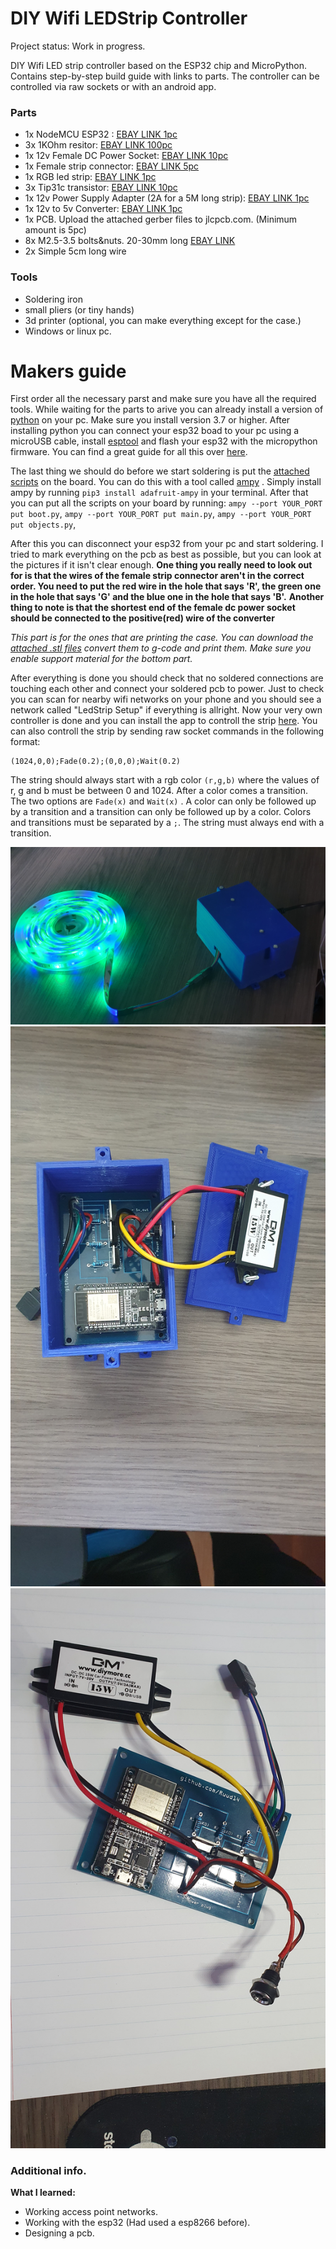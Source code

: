 
# DIY Wifi LEDStrip Controller

Project status: Work in progress.

DIY Wifi LED strip controller based on the ESP32 chip and MicroPython. Contains step-by-step build guide with links to parts. The controller can be controlled via raw sockets or with an android app.

### Parts
- 1x NodeMCU ESP32 : [EBAY LINK 1pc](https://www.ebay.com/itm/Espressif-ESP32-WLAN-Dev-Kit-Board-Development-Bluetooth-Wifi-v1-WROOM32-NodeMCU/253059783728?hash=item3aeb89dc30:g:5-8AAOSwAThb3MaZ)
- 3x 1KOhm resitor: [EBAY LINK 100pc](https://www.ebay.com/itm/100-pcs-1-4W-0-25W-1-Metal-Film-Resistor-1K-ohm-1Kohm/282033455842?_trksid=p2485497.m4902.l9144)
- 1x 12v Female DC Power Socket: [EBAY LINK 10pc](https://www.ebay.com/itm/10Pcs-5-5-x-2-1mm-12-V-DC-Power-Supply-Jack-Socket-Female-Panel-Mount-Connector/143449192665?_trksid=p2485497.m4902.l9144)
- 1x Female strip connector: [EBAY LINK 5pc](https://www.ebay.com/itm/10Pcs-5-5-x-2-1mm-12-V-DC-Power-Supply-Jack-Socket-Female-Panel-Mount-Connector/143449192665?_trksid=p2485497.m4902.l9144)
- 1x RGB led strip: [EBAY LINK 1pc](https://www.ebay.com/itm/184203854470?ViewItem=&item=184203854470)
- 3x Tip31c transistor: [EBAY LINK 10pc](https://www.ebay.com/itm/10-x-TIP31C-TIP31-NPN-Transistor-3A-100V-TO-220-FSC/270984720497?hash=item3f17f2b071:g:8hUAAOxyepRRrfsF)
- 1x 12v Power Supply Adapter (2A for a 5M long strip): [EBAY LINK 1pc](https://www.ebay.com/itm/AC-TO-DC-5V-12V-24V-1A-2A-3A-5A-10A-0-5A-Power-Supply-Adapter-LED-Strip-Light/254344416209?_trksid=p2485497.m4902.l9144)
- 1x 12v to 5v Converter: [EBAY LINK 1pc](https://www.ebay.com/itm/DC-DC-12V-to-5V-6V-9V-2-3A-15W-Converter-Step-Down-2A-3A-15W-Power-Supply-Module/401327863545?_trksid=p2485497.m4902.l9144)
- 1x PCB. Upload the attached gerber files to jlcpcb.com. (Minimum amount is 5pc)
- 8x M2.5-3.5 bolts&nuts. 20-30mm long [EBAY LINK](https://www.ebay.com/itm/M2-M2-5-M3-304-Stainless-Steel-Allen-Hex-Socket-Countersunk-Head-Screws-Bolts/282935136527?hash=item41e03f910f:m:mKxIf5Qmt5Zi86DIH4-mAoQ)
- 2x Simple 5cm long wire

### Tools
- Soldering iron
- small pliers (or tiny hands)
- 3d printer (optional, you can make everything except for the case.)
- Windows or linux pc.


# Makers guide
First order all the necessary parst and make sure you have all the required tools. 
While waiting for the parts to arive you can already install a version of [python](https://www.python.org/) on your pc. 
Make sure you install version 3.7 or higher. 
After installing python you can connect your esp32 boad to your pc using a microUSB cable, 
install [esptool](https://pypi.org/project/esptool/) and flash your esp32 with the micropython firmware. You can find a great guide for all this 
over [here](https://docs.micropython.org/en/latest/esp8266/tutorial/intro.html). 

The last thing we should do before we start soldering is put 
the [attached scripts](https://github.com/Ruud14/DIY-Wifi-LEDStrip-Controller/tree/master/to_ESP32) on the board. 
You can do this with a tool called [ampy](https://learn.adafruit.com/micropython-basics-load-files-and-run-code/install-ampy) . 
Simply install ampy by running `pip3 install adafruit-ampy` in your terminal. After that you can put all the scripts on your board by running:
`ampy --port YOUR_PORT put boot.py`,
`ampy --port YOUR_PORT put main.py`,
`ampy --port YOUR_PORT put objects.py`,


After this you can disconnect your esp32 from your pc and start soldering. 
I tried to mark everything on the pcb as best as possible, but you can look at the pictures if it isn't clear enough. 
**One thing you really need to look out for is that the wires of the female strip connector aren't in the correct order. 
You need to put the red wire in the hole that says 'R', the green one in the hole that says 'G' and the blue one in the hole that says 'B'.**
**Another thing to note is that the shortest end of the female dc power socket should be connected to the positive(red) wire of the converter**
 
*This part is for the ones that are printing the case. 
You can download the [attached .stl files](https://github.com/Ruud14/DIY-Wifi-LEDStrip-Controller/tree/master/3d%20models) 
convert them to g-code and print them. Make sure you enable support material for the bottom part.*  

After everything is done you should check that no soldered connections are touching each other and connect your soldered pcb to power. 
Just to check you can scan for nearby wifi networks on your phone and you should see a network called "LedStrip Setup" if everything is allright. 
Now your very own controller is done and you can install the app to controll the strip [here](https://github.com/Ruud14/Wifi-LEDStrip-Controller-App).
You can also controll the strip by sending raw socket commands in the following format:


    (1024,0,0);Fade(0.2);(0,0,0);Wait(0.2)

The string should always start with a rgb color `(r,g,b)`
where the values of r, g and b must be between 0 and 1024. 
After a color comes a transition. The two options are `Fade(x)` and `Wait(x)` . 
A color can only be followed up by a transition and a transition can only be followed up by a color. 
Colors and transitions must be separated by a `;`. The string must always end with a transition.

![fully_assembled](https://github.com/Ruud14/DIY-Wifi-LEDStrip-Controller/blob/master/pictures/fully_assembled.jpg)
![inside_case](https://github.com/Ruud14/DIY-Wifi-LEDStrip-Controller/blob/master/pictures/inside_case.jpg)
![soldered_pcb1](https://github.com/Ruud14/DIY-Wifi-LEDStrip-Controller/blob/master/pictures/soldered_pcb1.jpg)

 
### Additional info.
**What I learned:**
- Working access point networks.
- Working with the esp32 (Had used a esp8266 before).
- Designing a pcb. 
